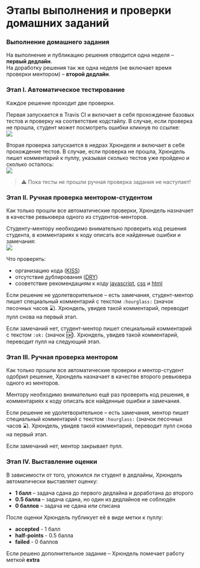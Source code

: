 # Этапы выполнения и проверки домашних заданий

### Выполнение домашнего задания

На выполнение и публикацию решения отводится одна неделя – **первый дедлайн**.  
На доработку решения так же одна неделя (не включает время проверки ментором) – **второй дедлайн**.

### Этап I. Автоматическое тестирование

Каждое решение проходит две проверки.

Первая запускается в Travis CI и включает в себя прохождение базовых тестов
и проверку на соответствие кодстайлу. В случае, если проверка не прошла,
студент может посмотреть ошибки кликнув по ссылке:  
![](screenshot)

Вторая проверка запускается в недрах Хрюнделя и включает в себя прохождение тестов.
В случае, если проверка не прошла, Хрюндель пишет комментарий к пуллу, указывая
сколько тестов уже пройдено и сколько осталось:  
![](https://cloud.githubusercontent.com/assets/4534405/18875931/2b592b7a-84e1-11e6-8978-a730bcebc5e0.png)

> :warning: Пока тесты не прошли ручная проверка задания не наступает!

### Этап II. Ручная проверка ментором-студентом

Как только прошли все автоматические проверки, Хрюндель назначает в качестве
ревьювера одного из студентов-менторов.

Студенту-ментору необходимо внимательно проверить код решения студента,
в комментариях к коду описать все найденные ошибки и замечания:  
![](https://cloud.githubusercontent.com/assets/4534405/18876714/2b318c5c-84e4-11e6-87f9-cc9e4cab4bad.png)

Что проверять:
- организацию кода ([KISS](https://ru.wikipedia.org/wiki/KISS_(%D0%BF%D1%80%D0%B8%D0%BD%D1%86%D0%B8%D0%BF)))
- отсутствие дублирования ([DRY](https://ru.wikipedia.org/wiki/Don%E2%80%99t_repeat_yourself))
- сооветствие рекомендациям к коду [javascript](https://github.com/urfu-2016/guides-js), [css](https://github.com/urfu-2016/guides-css) и [html](https://github.com/urfu-2016/guides-html)

Если решение не удолетворительное – есть замечания,
студент-ментор пишет специальный комментарий с текстом `:hourglass:`
(значок песочных часов :hourglass:).
Хрюндель, увидев такой комментарий, переводит пулл снова на первый этап.

Если замечаний нет, студент-ментор пишет специальный комментарий с текстом `:ok:`
(значок :ok:). Хрюндель, увидев такой комментарий, переводит пулл на следующий этап.

### Этап III. Ручная проверка ментором

Как только прошли все автоматические проверки и ментор-студент одобрил решение,
Хрюндель назначает в качестве второго ревьювера одного из менторов.

Ментору необходимо внимательно ещё раз проверить код решения,
в комментариях к коду описать все найденные ошибки и замечания.

Если решение не удолетворительное – есть замечания,
ментор пишет специальный комментарий с текстом `:hourglass:`
(значок песочных часов :hourglass:). Хрюндель, увидев такой комментарий,
переводит пулл снова на первый этап.

Если замечаний нет, ментор закрывает пулл.

### Этап IV. Выставление оценки

В зависимости от того, уложился ли студент в дедлайны, Хрюндель автоматически
выставляет оценку:

- **1 балл** – задача сдана до первого дедлайна и доработана до второго
- **0.5 балла** – задача сдана, но один из дедлайнов не соблюдён
- **0 баллов** – задача не сдана или списана

После оценки Хрюндель публикует её в виде метки к пуллу:
- **accepted** - 1 балл
- **half-points** - 0.5 балла
- **failed** - 0 баллов

Если решено дополнительное задание – Хрюндель помечает работу меткой **extra**
